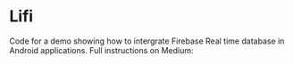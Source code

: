 # Lifi
Code for a demo showing how to intergrate Firebase Real time database in Android applications. Full instructions on Medium: 
